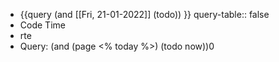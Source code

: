 - {{query (and [[Fri, 21-01-2022]] (todo)) }}
  query-table:: false
- Code Time
- rte
- Query: (and (page <% today %>) (todo now))0